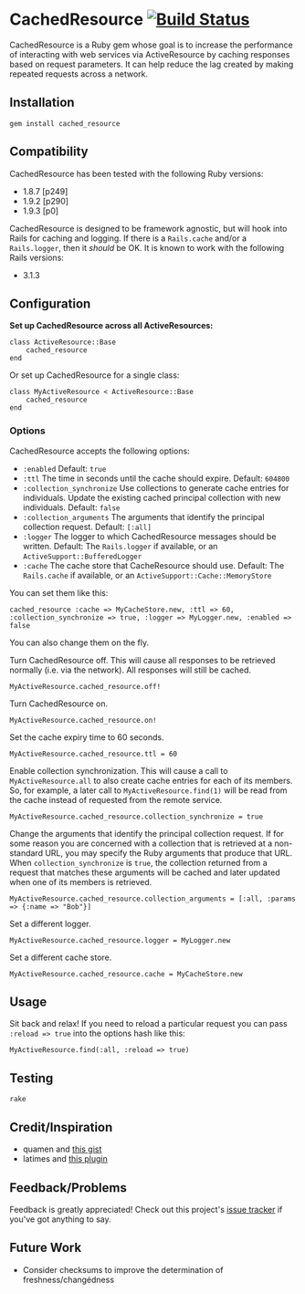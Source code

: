 # CachedResource [![Build Status](https://secure.travis-ci.org/Ahsizara/cached_resource.png)](http://travis-ci.org/Ahsizara/cached_resource)
CachedResource is a Ruby gem whose goal is to increase the performance of interacting with web services via ActiveResource by caching responses based on request parameters.  It can help reduce the lag created by making repeated requests across a network.

## Installation
	gem install cached_resource

## Compatibility
CachedResource has been tested with the following Ruby versions:

* 1.8.7 [p249] 
* 1.9.2 [p290] 
* 1.9.3 [p0]

CachedResource is designed to be framework agnostic, but will hook into Rails for caching and logging.  If there is a `Rails.cache` and/or a `Rails.logger`, then it _should_ be OK.  It is known to work with the following Rails versions:

* 3.1.3

## Configuration
**Set up CachedResource across all ActiveResources:**

	class ActiveResource::Base
		cached_resource
	end

Or set up CachedResource for a single class:

	class MyActiveResource < ActiveResource::Base
		cached_resource
	end

### Options
CachedResource accepts the following options:

* `:enabled` Default: `true`
* `:ttl` The time in seconds until the cache should expire. Default: `604800`
* `:collection_synchronize` Use collections to generate cache entries for individuals.  Update the existing cached principal collection with new individuals.  Default: `false`
* `:collection_arguments` The arguments that identify the principal collection request. Default: `[:all]`
* `:logger` The logger to which CachedResource messages should be written. Default: The `Rails.logger` if available, or an `ActiveSupport::BufferedLogger`
* `:cache` The cache store that CacheResource should use. Default: The `Rails.cache` if available, or an `ActiveSupport::Cache::MemoryStore`

You can set them like this:

	cached_resource :cache => MyCacheStore.new, :ttl => 60, :collection_synchronize => true, :logger => MyLogger.new, :enabled => false

You can also change them on the fly.

Turn CachedResource off.  This will cause all responses to be retrieved normally (i.e. via the network). All responses will still be cached.

	MyActiveResource.cached_resource.off!

Turn CachedResource on.

	MyActiveResource.cached_resource.on!

Set the cache expiry time to 60 seconds.

	MyActiveResource.cached_resource.ttl = 60

Enable collection synchronization.  This will cause a call to `MyActiveResource.all` to also create cache entries for each of its members.  So, for example, a later call to `MyActiveResource.find(1)` will be read from the cache instead of requested from the remote service.

	MyActiveResource.cached_resource.collection_synchronize = true

Change the arguments that identify the principal collection request.  If for some reason you are concerned with a collection that is retrieved at a non-standard URL, you may specify the Ruby arguments that produce that URL.  When `collection_synchronize` is `true`, the collection returned from a request that matches these arguments will be cached and later updated when one of its members is retrieved.

	MyActiveResource.cached_resource.collection_arguments = [:all, :params => {:name => "Bob"}]

Set a different logger.

	MyActiveResource.cached_resource.logger = MyLogger.new

Set a different cache store.

	MyActiveResource.cached_resource.cache = MyCacheStore.new

## Usage
Sit back and relax! If you need to reload a particular request you can pass `:reload => true` into the options hash like this:

	MyActiveResource.find(:all, :reload => true)

## Testing
	rake

## Credit/Inspiration
* quamen and [this gist](http://gist.github.com/947734)
* latimes and [this plugin](http://github.com/latimes/cached_resource)

## Feedback/Problems
Feedback is greatly appreciated! Check out this project's [issue tracker](https://github.com/Ahsizara/cached_resource/issues) if you've got anything to say.

## Future Work
* Consider checksums to improve the determination of freshness/changédness
